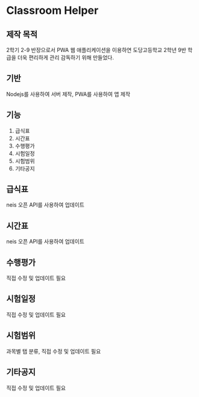 Classroom Helper
================
## 제작 목적
2학기 2-9 반장으로서 PWA 웹 애플리케이션을 이용하연 도당고등학교 2학년 9반 학급을 더욱 편리하게 관리 감독하기 위해 만들었다.

## 기반
Nodejs를 사용하여 서버 제작, PWA를 사용하여 앱 제작

## 기능
1. 급식표
2. 시간표
3. 수행평가
4. 시험일정
5. 시험범위
6. 기타공지

## 급식표
neis 오픈 API를 사용하여 업데이트

## 시간표
neis 오픈 API를 사용하여 업데이트

## 수행평가
직접 수정 및 업데이트 필요

## 시험일정
직접 수정 및 업데이트 필요

## 시험범위
과목별 탭 분류, 직접 수정 및 업데이트 필요

## 기타공지
직접 수정 및 업데이트 필요